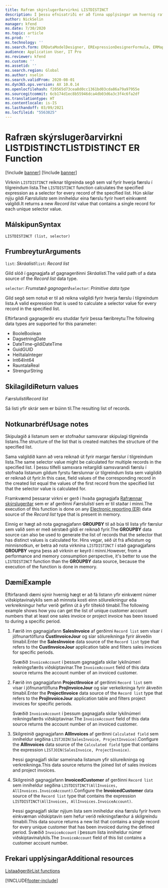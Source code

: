 ```yaml
---
title: Rafræn skýrslugerðarvirkni LISTDISTINCT
description: Í þessu efnisatriði er að finna upplýsingar um hvernig rafræn skýrslugerðarvirkni LISTDISTINCT er notuð.
author: NickSelin
manager: kfend
ms.date: 7/30/2020
ms.topic: article
ms.prod: ''
ms.technology: ''
ms.search.form: ERDataModelDesigner, ERExpressionDesignerFormula, ERMappedFormatDesigner, ERModelMappingDesigner
audience: Application User, IT Pro
ms.reviewer: kfend
ms.custom: ''
ms.assetid: ''
ms.search.region: Global
ms.author: nselin
ms.search.validFrom: 2020-08-01
ms.dyn365.ops.version: AX 10.0.14
ms.openlocfilehash: f20565d73cea8d0cc1361bd03cda86a79a97955e
ms.sourcegitcommit: 6cb174d1ec8b55946dca4db03d6a3c3f4c6fa2df
ms.translationtype: HT
ms.contentlocale: is-IS
ms.lasthandoff: 03/09/2021
ms.locfileid: "5563825"
---
```

# <a name="listdistinct-er-function"></a><span data-ttu-id="bbf63-103">Rafræn skýrslugerðarvirkni LISTDISTINCT</span><span class="sxs-lookup"><span data-stu-id="bbf63-103">LISTDISTINCT ER Function</span></span>

[!include [banner](../includes/banner.md)]
[!include [banner](../includes/preview-banner.md)]

<span data-ttu-id="bbf63-104">Virknin `LISTDISTINCT` reiknar tilgreinda segð sem val fyrir hverja færslu í tilgreindum lista.</span><span class="sxs-lookup"><span data-stu-id="bbf63-104">The `LISTDISTINCT` function calculates the specified expression as a selector for every record of the specified list.</span></span> <span data-ttu-id="bbf63-105">Hún skilar nýju gildi *Færslulista* sem inniheldur eina færslu fyrir hvert einkvæmt valgildi.</span><span class="sxs-lookup"><span data-stu-id="bbf63-105">It returns a new *Record list* value that contains a single record for each unique selector value.</span></span>

## <a name="syntax"></a><span data-ttu-id="bbf63-106">Málskipun</span><span class="sxs-lookup"><span data-stu-id="bbf63-106">Syntax</span></span>

```
LISTDISTINCT (list, selector)
```

## <a name="arguments"></a><span data-ttu-id="bbf63-107">Frumbreytur</span><span class="sxs-lookup"><span data-stu-id="bbf63-107">Arguments</span></span>

<span data-ttu-id="bbf63-108">`list`: *Skráalisti*</span><span class="sxs-lookup"><span data-stu-id="bbf63-108">`list`: *Record list*</span></span>

<span data-ttu-id="bbf63-109">Gild slóð í gagnagjafa af gagnagerðinni *Skráalisti*.</span><span class="sxs-lookup"><span data-stu-id="bbf63-109">The valid path of a data source of the *Record list* data type.</span></span>

<span data-ttu-id="bbf63-110">`selector`: *Frumstæð gagnagerð*</span><span class="sxs-lookup"><span data-stu-id="bbf63-110">`selector`: *Primitive data type*</span></span>

<span data-ttu-id="bbf63-111">Gild segð sem notuð er til að reikna valgildi fyrir hverja færslu í tilgreindum lista.</span><span class="sxs-lookup"><span data-stu-id="bbf63-111">A valid expression that is used to calculate a selector value for every record in the specified list.</span></span>

<span data-ttu-id="bbf63-112">Eftirfarandi gagnagerðir eru studdar fyrir þessa færibreytu:</span><span class="sxs-lookup"><span data-stu-id="bbf63-112">The following data types are supported for this parameter:</span></span>

- <span data-ttu-id="bbf63-113">Boole</span><span class="sxs-lookup"><span data-stu-id="bbf63-113">Boolean</span></span>
- <span data-ttu-id="bbf63-114">Dagsetning</span><span class="sxs-lookup"><span data-stu-id="bbf63-114">Date</span></span>
- <span data-ttu-id="bbf63-115">DateTime-gildi</span><span class="sxs-lookup"><span data-stu-id="bbf63-115">DateTime</span></span>
- <span data-ttu-id="bbf63-116">Guid</span><span class="sxs-lookup"><span data-stu-id="bbf63-116">GUID</span></span>
- <span data-ttu-id="bbf63-117">Heiltala</span><span class="sxs-lookup"><span data-stu-id="bbf63-117">Integer</span></span>
- <span data-ttu-id="bbf63-118">Int64</span><span class="sxs-lookup"><span data-stu-id="bbf63-118">Int64</span></span>
- <span data-ttu-id="bbf63-119">Rauntala</span><span class="sxs-lookup"><span data-stu-id="bbf63-119">Real</span></span>
- <span data-ttu-id="bbf63-120">Strengur</span><span class="sxs-lookup"><span data-stu-id="bbf63-120">String</span></span>

## <a name="return-values"></a><span data-ttu-id="bbf63-121">Skilagildi</span><span class="sxs-lookup"><span data-stu-id="bbf63-121">Return values</span></span>

<span data-ttu-id="bbf63-122">*Færslulisti*</span><span class="sxs-lookup"><span data-stu-id="bbf63-122">*Record list*</span></span>

<span data-ttu-id="bbf63-123">Sá listi yfir skrár sem er búinn til.</span><span class="sxs-lookup"><span data-stu-id="bbf63-123">The resulting list of records.</span></span>

## <a name="usage-notes"></a><span data-ttu-id="bbf63-124">Notkunarbréf</span><span class="sxs-lookup"><span data-stu-id="bbf63-124">Usage notes</span></span>

<span data-ttu-id="bbf63-125">Skipulagið á listanum sem er stofnaður samsvarar skipulagi tilgreinda listans.</span><span class="sxs-lookup"><span data-stu-id="bbf63-125">The structure of the list that is created matches the structure of the specified list.</span></span>

<span data-ttu-id="bbf63-126">Sama valgildið kann að vera reiknað út fyrir margar færslur í tilgreindum lista.</span><span class="sxs-lookup"><span data-stu-id="bbf63-126">The same selector value might be calculated for multiple records in the specified list.</span></span> <span data-ttu-id="bbf63-127">Í þessu tilfelli samsvara reitargildi samsvarandi færslu í stofnaða listanum gildum fyrstu færslunnar úr tilgreindum lista sem valgildið er reiknað út fyrir.</span><span class="sxs-lookup"><span data-stu-id="bbf63-127">In this case, field values of the corresponding record in the created list equal the values of the first record from the specified list that the selector value is calculated for.</span></span>

<span data-ttu-id="bbf63-128">Framkvæmd þessarar virkni er gerð í hvaða gagnagjafa [Rafrænnar skýrslugerðar](general-electronic-reporting.md) sem er af gerðinni *Færslulisti* sem er til staðar í minni.</span><span class="sxs-lookup"><span data-stu-id="bbf63-128">The execution of this function is done on any [Electronic reporting (ER)](general-electronic-reporting.md) data source of the *Record list* type that is present in memory.</span></span>

<span data-ttu-id="bbf63-129">Einnig er hægt að nota gagnagjafann **GROUPBY** til að búa til lista yfir færslur sem valið sem er með sérstæð gildi er reiknað fyrir.</span><span class="sxs-lookup"><span data-stu-id="bbf63-129">The **GROUPBY** data source can also be used to generate the list of records that the selector that has distinct values is calculated for.</span></span> <span data-ttu-id="bbf63-130">Hins vegar, séð út frá afköstum og minnisnotkun, er betra að nota virknina `LISTDISTINCT` í stað gagnagjafans **GROUPBY** vegna þess að virknin er keyrð í minni.</span><span class="sxs-lookup"><span data-stu-id="bbf63-130">However, from a performance and memory consumption perspective, it's better to use the `LISTDISTINCT` function than the **GROUPBY** data source, because the execution of the function is done in memory.</span></span>

## <a name="example"></a><span data-ttu-id="bbf63-131">Dæmi</span><span class="sxs-lookup"><span data-stu-id="bbf63-131">Example</span></span>

<span data-ttu-id="bbf63-132">Eftirfarandi dæmi sýnir hvernig hægt er að fá listann yfir einkvæmt númer viðskiptavinalykils sem að minnsta kosti einn sölureikningur eða verkreikningur hefur verið gefinn út á yfir tiltekið tímabil.</span><span class="sxs-lookup"><span data-stu-id="bbf63-132">The following example shows how you can get the list of unique customer account numbers that at least one sales invoice or project invoice has been issued to during a specific period.</span></span>

1. <span data-ttu-id="bbf63-133">Færið inn gagnagjafann **SalesInvoice** af gerðinni `Record list` sem vísar í jöfnunartöfluna **CustInvoiceJour** og síar sölureikninga fyrir ákveðin tímabil.</span><span class="sxs-lookup"><span data-stu-id="bbf63-133">Enter the **SalesInvoice** data source of the `Record list` type that refers to the **CustInvoiceJour** application table and filters sales invoices for specific periods.</span></span>

    <span data-ttu-id="bbf63-134">Svæðið `InvoiceAccount` í þessum gagnagjafa skilar lykilnúmeri reikningsfærðs viðskiptavinar.</span><span class="sxs-lookup"><span data-stu-id="bbf63-134">The `InvoiceAccount` field of this data source returns the account number of an invoiced customer.</span></span>

2. <span data-ttu-id="bbf63-135">Færið inn gagnagjafann **ProjectInvoice** af gerðinni `Record list` sem vísar í jöfnunartöfluna **ProjInvoiceJour** og síar verkeikninga fyrir ákveðin tímabil.</span><span class="sxs-lookup"><span data-stu-id="bbf63-135">Enter the **ProjectInvoice** data source of the `Record list` type that refers to the **ProjInvoiceJour** application table and filters project invoices for specific periods.</span></span>

    <span data-ttu-id="bbf63-136">Svæðið `InvoiceAccount` í þessum gagnagjafa skilar lykilnúmeri reikningsfærðs viðskiptavinar.</span><span class="sxs-lookup"><span data-stu-id="bbf63-136">The `InvoiceAccount` field of this data source returns the account number of an invoiced customer.</span></span>

3. <span data-ttu-id="bbf63-137">Skilgreinið gagnagjafann **AllInvoices** af gerðinni `Calculated field` sem inniheldur segðina `LISTJOIN(SalesInvoice, ProjectInvoice)`.</span><span class="sxs-lookup"><span data-stu-id="bbf63-137">Configure the **AllInvoices** data source of the `Calculated field` type that contains the expression `LISTJOIN(SalesInvoice, ProjectInvoice)`.</span></span>

    <span data-ttu-id="bbf63-138">Þessi gagnagjafi skilar sameinaða listanum yfir sölureikninga og verkreikninga.</span><span class="sxs-lookup"><span data-stu-id="bbf63-138">This data source returns the joined list of sales invoices and project invoices.</span></span>

4. <span data-ttu-id="bbf63-139">Skilgreinið gagnagjafann **InvoicedCustomer** af gerðinni `Record list` sem inniheldur segðina `LISTDISTINCT(AllInvoices, AllInvoices.InvoiceAccount)`.</span><span class="sxs-lookup"><span data-stu-id="bbf63-139">Configure the **InvoicedCustomer** data source of the `Record list` type that contains the expression `LISTDISTINCT(AllInvoices, AllInvoices.InvoiceAccount)`.</span></span>

    <span data-ttu-id="bbf63-140">Þessi gagnagjafi skilar nýjum lista sem inniheldur eina færslu fyrir hvern einkvæman viðskiptavin sem hefur verið reikningsfærður á skilgreindu tímabili.</span><span class="sxs-lookup"><span data-stu-id="bbf63-140">This data source returns a new list that contains a single record for every unique customer that has been invoiced during the defined period.</span></span> <span data-ttu-id="bbf63-141">Svæðið `InvoiceAccount` í þessum lista inniheldur númer viðskiptavinalykils.</span><span class="sxs-lookup"><span data-stu-id="bbf63-141">The `InvoiceAccount` field of this list contains a customer account number.</span></span>

## <a name="additional-resources"></a><span data-ttu-id="bbf63-142">Frekari upplýsingar</span><span class="sxs-lookup"><span data-stu-id="bbf63-142">Additional resources</span></span>

[<span data-ttu-id="bbf63-143">Listaaðgerðir</span><span class="sxs-lookup"><span data-stu-id="bbf63-143">List functions</span></span>](er-functions-category-list.md)


[!INCLUDE[footer-include](../../../includes/footer-banner.md)]
